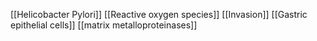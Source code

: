 [[Helicobacter Pylori]]
[[Reactive oxygen species]]
[[Invasion]]
[[Gastric epithelial cells]]
[[matrix metalloproteinases]]
